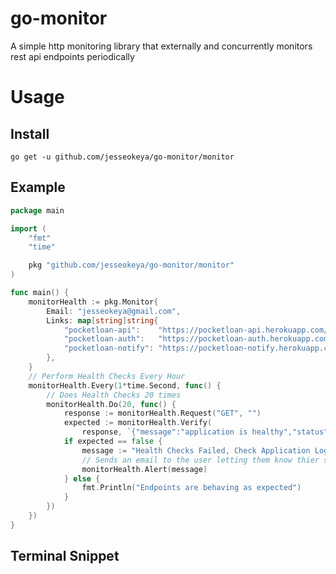 # go-monitor
A simple http monitoring library that externally and concurrently monitors rest api endpoints periodically 

# Usage

## Install
```
go get -u github.com/jesseokeya/go-monitor/monitor
```
## Example
```go
package main

import (
	"fmt"
	"time"

	pkg "github.com/jesseokeya/go-monitor/monitor"
)

func main() {
	monitorHealth := pkg.Monitor{
		Email: "jesseokeya@gmail.com",
		Links: map[string]string{
			"pocketloan-api":    "https://pocketloan-api.herokuapp.com/health",
			"pocketloan-auth":   "https://pocketloan-auth.herokuapp.com/health",
			"pocketloan-notify": "https://pocketloan-notify.herokuapp.com/health",
		},
	}
	// Perform Health Checks Every Hour
	monitorHealth.Every(1*time.Second, func() {
		// Does Health Checks 20 times
		monitorHealth.Do(20, func() {
			response := monitorHealth.Request("GET", "")
			expected := monitorHealth.Verify(
				response, `{"message":"application is healthy","status":200}`)
			if expected == false {
				message := "Health Checks Failed, Check Application Logs For More Details"
				// Sends an email to the user letting them know thier service is down
				monitorHealth.Alert(message)
			} else {
				fmt.Println("Endpoints are behaving as expected")
			}
		})
	})
}
```

## Terminal Snippet

